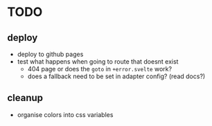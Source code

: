 # TODO

## deploy

- deploy to github pages
- test what happens when going to route that doesnt exist
  - 404 page or does the `goto` in `+error.svelte` work?
  - does a fallback need to be set in adapter config? (read docs?)

## cleanup

- organise colors into css variables
